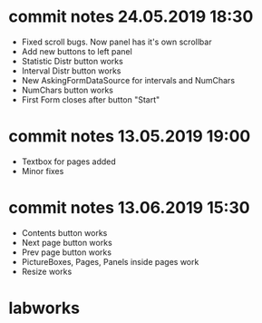 # commit notes 24.05.2019 18:30
- Fixed scroll bugs. Now panel has it's own scrollbar
- Add new buttons to left panel
- Statistic Distr button works
- Interval Distr button works
- New AskingFormDataSource for intervals and NumChars
- NumChars button works
- First Form closes after button "Start"
# commit notes 13.05.2019 19:00
- Textbox for pages added
- Minor fixes
# commit notes 13.06.2019 15:30
- Contents button works
- Next page button works
- Prev page button works
- PictureBoxes, Pages, Panels inside pages work
- Resize works
# labworks